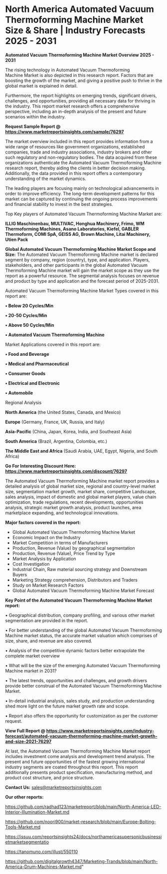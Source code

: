 # North America Automated Vacuum Thermoforming Machine Market Size & Share | Industry Forecasts 2025 - 2031

<Strong> Automated Vacuum Thermoforming Machine Market Overview 2025 - 2031</strong>

The rising technology in Automated Vacuum Thermoforming Machine Market is also depicted in this research report. Factors that are boosting the growth of the market, and giving a positive push to thrive in the global market is explained in detail.

Furthermore, the report highlights on emerging trends, significant drivers, challenges, and opportunities, providing all necessary data for thriving in the industry. This report market research offers a comprehensive perspective, including an in-depth analysis of the present and future scenarios within the industry.

<strong>Request Sample Report @ <a href=https://www.marketreportsinsights.com/sample/76297>https://www.marketreportsinsights.com/sample/76297</a></strong>

The market overview included in this report provides information from a wide range of resources like government organizations, established companies, trade and industry associations, industry brokers and other such regulatory and non-regulatory bodies. The data acquired from these organizations authenticate the Automated Vacuum Thermoforming Machine research report, thereby aiding the clients in better decision making. Additionally, the data provided in this report offers a contemporary understanding of the market dynamics.

The leading players are focusing mainly on technological advancements in order to improve efficiency. The long-term development patterns for this market can be captured by continuing the ongoing process improvements and financial stability to invest in the best strategies.

Top Key players of Automated Vacuum Thermoforming Machine Market are:

<strong>ILLIG Maschinenbau, MULTIVAC, Honghua Machinery, Frimo, WM Thermoforming Machines, Asano Laboratories, Kiefel, GABLER Thermoform, COMI SpA, GEISS AG, Brown Machine, Litai Machinery, Utien Pack</strong>

<strong><b>Global Automated Vacuum Thermoforming Machine Market Scope and Size:</b></strong>
The Automated Vacuum Thermoforming Machine market is declared segment by company, region (country), type, and application. Players, stakeholders, and other participants in the global Automated Vacuum Thermoforming Machine market will gain the market scope as they use the report as a powerful resource. The segmental analysis focuses on revenue and product by type and application and the forecast period of 2025-2031.

Automated Vacuum Thermoforming Machine Market Types covered in this report are:

<strong>• Below 20 Cycles/Min

• 20-50 Cycles/Min

• Above 50 Cycles/Min

• Automated Vacuum Thermoforming Machine</strong>

Market Applications covered in this report are:

<strong>• Food and Beverage

• Medical and Pharmaceutical

• Consumer Goods

• Electrical and Electronic

• Automobile</strong> 

Regional Analysis

<strong>North America</strong> (the United States, Canada, and Mexico)

<strong>Europe</strong> (Germany, France, UK, Russia, and Italy)

<strong>Asia-Pacific</strong> (China, Japan, Korea, India, and Southeast Asia)

<strong>South America</strong> (Brazil, Argentina, Colombia, etc.)

<strong>The Middle East and Africa</strong> (Saudi Arabia, UAE, Egypt, Nigeria, and South Africa)

<strong>Go For Interesting Discount Here: <a href=https://www.marketreportsinsights.com/discount/76297>https://www.marketreportsinsights.com/discount/76297</a></strong>

The Automated Vacuum Thermoforming Machine market report provides a detailed analysis of global market size, regional and country-level market size, segmentation market growth, market share, competitive Landscape, sales analysis, impact of domestic and global market players, value chain optimization, trade regulations, recent developments, opportunities analysis, strategic market growth analysis, product launches, area marketplace expanding, and technological innovations.

<strong><b>Major factors covered in the report:</b></strong>
<ul>
  <li>Global Automated Vacuum Thermoforming Machine Market </li>
  <li>Economic Impact on the Industry</li>
  <li>Market Competition in terms of Manufacturers</li>
  <li>Production, Revenue (Value) by geographical segmentation</li>
  <li>Production, Revenue (Value), Price Trend by Type</li>
  <li>Market Analysis by Application</li>
  <li>Cost Investigation</li>
  <li>Industrial Chain, Raw material sourcing strategy and Downstream Buyers</li>
  <li>Marketing Strategy comprehension, Distributors and Traders</li>
  <li>Study on Market Research Factors</li>
  <li>Global Automated Vacuum Thermoforming Machine Market Forecast</li>
</ul>

<strong><b>Key Point of the Automated Vacuum Thermoforming Machine Market report:</b></strong>

• Geographical distribution, company profiling, and various other market segmentation are provided in the report.

• For better understanding of the global Automated Vacuum Thermoforming Machine market status, the accurate market valuation which comprises of size, share, and revenue are also covered.

• Analysis of the competitive dynamic factors better extrapolate the complete market overview

• What will be the size of the emerging Automated Vacuum Thermoforming Machine market in 2031?

• The latest trends, opportunities and challenges, and growth drivers provide better construal of the Automated Vacuum Thermoforming Machine Market.

• In-detail industrial analysis, sales study, and production understanding shed more light on the future market growth rate and scope.

• Report also offers the opportunity for customization as per the customer request.

<strong><b>View Full Report @ <a href=https://www.marketreportsinsights.com/industry-forecast/automated-vacuum-thermoforming-machine-market-growth-and-size-2021-76297>https://www.marketreportsinsights.com/industry-forecast/automated-vacuum-thermoforming-machine-market-growth-and-size-2021-76297</a></b></strong>


At last, the Automated Vacuum Thermoforming Machine Market report includes investment come analysis and development trend analysis. The present and future opportunities of the fastest growing international industry segments are coated throughout this report. This report additionally presents product specification, manufacturing method, and product cost structure, and price structure.

<strong>Contact Us:</strong>
sales@marketreportsinsights.com

<strong>Our other reports:</strong>

<a href=https://github.com/radhad123/marketreport/blob/main/North-America-LED-Interior-Illumination-Market.md>https://github.com/radhad123/marketreport/blob/main/North-America-LED-Interior-Illumination-Market.md</a>

<a href=https://github.com/noori900/market-research/blob/main/Europe-Bolting-Tools-Market.md>https://github.com/noori900/market-research/blob/main/Europe-Bolting-Tools-Market.md</a>

<a href=https://issuu.com/reportsinsights24/docs/northamericasupersonicbusinessjetmarketsegmentatio>https://issuu.com/reportsinsights24/docs/northamericasupersonicbusinessjetmarketsegmentatio</a>

<a href=https://tanomuno.com/illust/550110>https://tanomuno.com/illust/550110</a>

<a href=https://github.com/digitalgrowth4347/Marketing-Trands/blob/main/North-America-Drum-Machines-Market.md>https://github.com/digitalgrowth4347/Marketing-Trands/blob/main/North-America-Drum-Machines-Market.md</a>"
